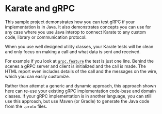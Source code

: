 # Karate and gRPC

This sample project demonstrates how you can test gRPC if your implementation is in Java. It also demonstrates concepts you can use for any case where you use Java interop to connect Karate to any custom code, library or communication protocol.

When you use well designed utility classes, your Karate tests will be clean and only focus on making a call and what data is sent and received.

For example if you look at [`grpc.feature`](src/test/java/karate/grpc.feature) the test is just one line. Behind the scenes a gRPC server and client is initialized and the call is made. The HTML report even includes details of the call and the messages on the wire, which you can easily customize.

Rather than attempt a generic and dynamic approach, this approach shown here can re-use your existing gRPC implementation code-base and domain classes. If your gRPC implementation is in another language, you can still use this approach, but use Maven (or Gradle) to generate the Java code from the `.proto` files.

